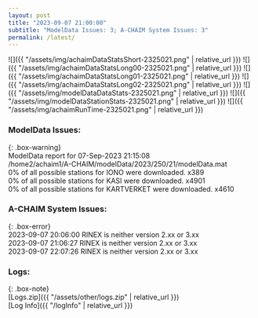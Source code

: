 ```yaml
---
layout: post
title: "2023-09-07 21:00:00"
subtitle: "ModelData Issues: 3; A-CHAIM System Issues: 3"
permalink: /latest/
---
```


![]({{ "/assets/img/achaimDataStatsShort-2325021.png" | relative_url }})
![]({{ "/assets/img/achaimDataStatsLong00-2325021.png" | relative_url }})
![]({{ "/assets/img/achaimDataStatsLong01-2325021.png" | relative_url }})
![]({{ "/assets/img/achaimDataStatsLong02-2325021.png" | relative_url }})
![]({{ "/assets/img/modelDataDataStats-2325021.png" | relative_url }})
![]({{ "/assets/img/modelDataStationStats-2325021.png" | relative_url }})
![]({{ "/assets/img/achaimRunTime-2325021.png" | relative_url }})


### ModelData Issues:  
  
{: .box-warning}  
 ModelData report for 07-Sep-2023 21:15:08   
 /home2/achaim1/A-CHAIM/modelData/2023/250/21/modelData.mat   
 0% of all possible stations for IONO were downloaded. x389   
 0% of all possible stations for KASI were downloaded. x4901   
 0% of all possible stations for KARTVERKET were downloaded. x4610   
  
### A-CHAIM System Issues:  
  
{: .box-error}  
2023-09-07 20:06:00 RINEX is neither version 2.xx or 3.xx  
2023-09-07 21:06:27 RINEX is neither version 2.xx or 3.xx  
2023-09-07 22:07:26 RINEX is neither version 2.xx or 3.xx  

### Logs:  
  
{: .box-note}  
[Logs.zip]({{ "/assets/other/logs.zip" | relative_url }})  
[Log Info]({{ "/logInfo" | relative_url }})  
